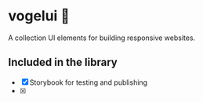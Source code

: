 # vogelui 🦜

A collection UI elements for building responsive websites.

## Included in the library

-   [x] Storybook for testing and publishing
-   [x]

